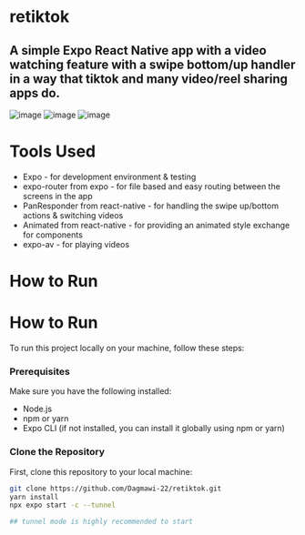 # retiktok
## A simple Expo React Native app with a video watching feature with a swipe bottom/up handler in a way that tiktok and many video/reel sharing apps do.
![image](https://github.com/Dagmawi-22/retiktok/assets/109204719/fedab553-70de-4b88-bd97-31498e1b0742) ![image](https://github.com/Dagmawi-22/retiktok/assets/109204719/078c0bb6-65a7-478d-9b4b-41913eb3b87c) ![image](https://github.com/Dagmawi-22/retiktok/assets/109204719/8bea965c-6dc9-43b9-b9ad-ae4493bee491)




# Tools Used
- Expo - for development environment & testing
- expo-router from expo - for file based and easy routing between the screens in the app
- PanResponder from react-native - for handling the swipe up/bottom actions & switching videos
- Animated from react-native - for providing an animated style exchange for components
- expo-av - for playing videos

# How to Run
  
# How to Run

To run this project locally on your machine, follow these steps:

### Prerequisites

Make sure you have the following installed:
- Node.js
- npm or yarn
- Expo CLI (if not installed, you can install it globally using npm or yarn)

### Clone the Repository

First, clone this repository to your local machine:

```bash
git clone https://github.com/Dagmawi-22/retiktok.git
yarn install
npx expo start -c --tunnel

## tunnel mode is highly recommended to start

